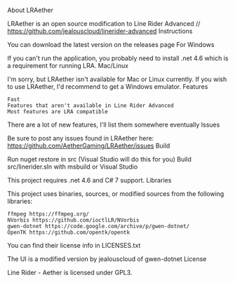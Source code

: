 About LRAether

LRAether is an open source modification to Line Rider Advanced // https://github.com/jealouscloud/linerider-advanced
Instructions

You can download the latest version on the releases page
For Windows

If you can't run the application, you probably need to install .net 4.6 which is a requirement for running LRA.
Mac/Linux

I'm sorry, but LRAether isn't available for Mac or Linux currently. If you wish to use LRAether, I'd recommend to get a Windows emulator.
Features

    Fast
    Features that aren't available in Line Rider Advanced
    Most features are LRA compatible

There are a lot of new features, I'll list them somewhere eventually
Issues

Be sure to post any issues found in LRAether here: https://github.com/AetherGaming/LRAether/issues
Build

Run nuget restore in src (Visual Studio will do this for you) Build src/linerider.sln with msbuild or Visual Studio

This project requires .net 4.6 and C# 7 support.
Libraries

This project uses binaries, sources, or modified sources from the following libraries:

    ffmpeg https://ffmpeg.org/
    NVorbis https://github.com/ioctlLR/NVorbis
    gwen-dotnet https://code.google.com/archive/p/gwen-dotnet/
    OpenTK https://github.com/opentk/opentk

You can find their license info in LICENSES.txt

The UI is a modified version by jealouscloud of gwen-dotnet
License

Line Rider - Aether is licensed under GPL3.